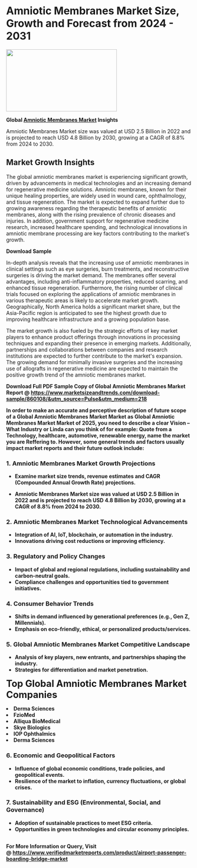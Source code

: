<H1>Amniotic Membranes Market Size, Growth and Forecast from 2024 - 2031</H1><img class="aligncenter size-medium wp-image-584254" src="https://thirdeyenews.in/wp-content/uploads/2024/09/Global-Market-Research-300x168.jpeg" alt="" width="300" height="168" /><p><strong>Global&nbsp;<a href="https://www.marketsizeandtrends.com/download-sample/860108/&amp;utm_source=Pulse&amp;utm_medium=218">Amniotic Membranes Market</a> Insights</strong></p><p>Amniotic Membranes Market size was valued at USD 2.5 Billion in 2022 and is projected to reach USD 4.8 Billion by 2030, growing at a CAGR of 8.8% from 2024 to 2030.</p><p><h2>Market Growth Insights</h2> <p>The global amniotic membranes market is experiencing significant growth, driven by advancements in medical technologies and an increasing demand for regenerative medicine solutions. Amniotic membranes, known for their unique healing properties, are widely used in wound care, ophthalmology, and tissue regeneration. The market is expected to expand further due to growing awareness regarding the therapeutic benefits of amniotic membranes, along with the rising prevalence of chronic diseases and injuries. In addition, government support for regenerative medicine research, increased healthcare spending, and technological innovations in amniotic membrane processing are key factors contributing to the market's growth.</p> <p><strong>Download Sample</strong></p> <p>In-depth analysis reveals that the increasing use of amniotic membranes in clinical settings such as eye surgeries, burn treatments, and reconstructive surgeries is driving the market demand. The membranes offer several advantages, including anti-inflammatory properties, reduced scarring, and enhanced tissue regeneration. Furthermore, the rising number of clinical trials focused on exploring the applications of amniotic membranes in various therapeutic areas is likely to accelerate market growth. Geographically, North America holds a significant market share, but the Asia-Pacific region is anticipated to see the highest growth due to improving healthcare infrastructure and a growing population base.</p> <p>The market growth is also fueled by the strategic efforts of key market players to enhance product offerings through innovations in processing techniques and expanding their presence in emerging markets. Additionally, partnerships and collaborations between companies and research institutions are expected to further contribute to the market's expansion. The growing demand for minimally invasive surgeries and the increasing use of allografts in regenerative medicine are expected to maintain the positive growth trend of the amniotic membranes market.</p> <p><strong></p><p><span class=""><strong>Download Full PDF Sample Copy of Global Amniotic Membranes Market Report</strong> @ <a href="https://www.marketsizeandtrends.com/download-sample/860108/&amp;utm_source=Pulse&amp;utm_medium=218" target="_blank">https://www.marketsizeandtrends.com/download-sample/860108/&amp;utm_source=Pulse&amp;utm_medium=218</a></span></p><p>In order to make an accurate and perceptive description of future scope of a Global&nbsp;Amniotic Membranes Market Market as Global&nbsp;Amniotic Membranes Market Market of 2025, you need to describe a clear Vision &ndash; What Industry or Linda can you think of for example: Quote from a Technology, healthcare, automotive, renewable energy, name the market you are Reffering to. However, some general trends and factors usually impact market reports and their future outlook include:</p><h3>1.&nbsp;<strong>Amniotic Membranes Market Growth Projections</strong></h3><ul><li>Examine market size trends, revenue estimates and CAGR (Compounded Annual Growth Rate) projections.</li><li><p>Amniotic Membranes Market size was valued at USD 2.5 Billion in 2022 and is projected to reach USD 4.8 Billion by 2030, growing at a CAGR of 8.8% from 2024 to 2030.</p></li></ul><h3>2.&nbsp;<strong>Amniotic Membranes Market Technological Advancements</strong></h3><ul><li>Integration of AI, IoT, blockchain, or automation in the industry.</li><li>Innovations driving cost reductions or improving efficiency.</li></ul><h3>3.&nbsp;<strong>Regulatory and Policy Changes</strong></h3><ul><li>Impact of global and regional regulations, including sustainability and carbon-neutral goals.</li><li>Compliance challenges and opportunities tied to government initiatives.</li></ul><h3>4.&nbsp;<strong>Consumer Behavior Trends</strong></h3><ul><li>Shifts in demand influenced by generational preferences (e.g., Gen Z, Millennials).</li><li>Emphasis on eco-friendly, ethical, or personalized products/services.</li></ul><h3>5.&nbsp;<strong>Global Amniotic Membranes Market Competitive Landscape</strong></h3><ul><li>Analysis of key players, new entrants, and partnerships shaping the industry.</li><li>Strategies for differentiation and market penetration.</li></ul><p data-pm-slice="1 1 []"><span style="color: inherit; font-family: inherit; font-size: 25px;">Top Global Amniotic Membranes Market Companies</span></p><div class="" data-test-id=""><p><li>Derma Sciences</li><li> FzioMed</li><li> Alliqua BioMedical</li><li> Skye Biologics</li><li> IOP Ophthalmics</li><li> Derma Sciences</li></p></div><h3>6.&nbsp;<strong>Economic and Geopolitical Factors</strong></h3><ul><li>Influence of global economic conditions, trade policies, and geopolitical events.</li><li>Resilience of the market to inflation, currency fluctuations, or global crises.</li></ul><h3>7.&nbsp;<strong>Sustainability and ESG (Environmental, Social, and Governance)</strong></h3><ul><li>Adoption of sustainable practices to meet ESG criteria.</li><li>Opportunities in green technologies and circular economy principles.</li></ul><h2><strong style="font-size: 14px;">For More Information or Query, Visit @&nbsp;</strong><a style="background-color: #ffffff; font-size: 14px;" href="https://www.marketsizeandtrends.com/report/amniotic-membranes-market/" target="_blank">https://www.verifiedmarketreports.com/product/airport-passenger-boarding-bridge-market</a></h2>
